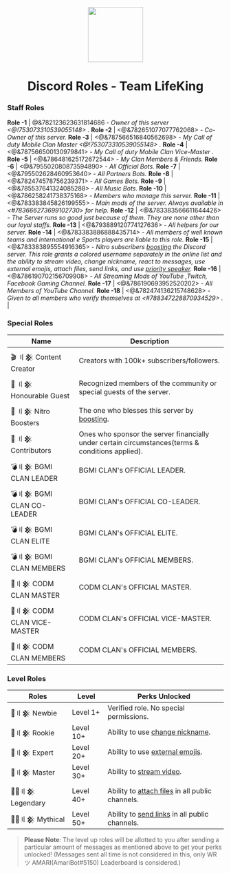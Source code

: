 <div align="center">
    <img src="https://i.imgur.com/SCUzUr2.jpg" width="128px" style="max-width:100%;">
    <h1>Discord Roles - Team LifeKing</h1>
</div>

<h3>Staff Roles</h3>

**Role -1**  |  @&782123623631814686  - *Owner of this server <@!753073310539055148> .*
**Role -2**  |  <@&782651077077762068> - *Co-Owner of this server.*
**Role -3** |  <@&787566516840562698>  - *My Call of duty Mobile Clan Master <@!753073310539055148> .*
**Role -4** |  <@&787566500130979841>  - *My Call of duty Mobile Clan Vice-Master .*
**Role -5** |  <@&786481625172672544>  - *My Clan Members & Friends.*
**Role -6** |  <@&795502080873594890>  - *All Official Bots.*
**Role -7** |  <@&795502628460953640>  - *All Partners Bots.*
**Role -8** |  <@&782474578756239371>  - *All Games Bots.*
**Role -9** |  <@&785537641324085288> - *All Music Bots.*
**Role -10** |  <@&786258241738375168> - *Members who manage this server.*
**Role -11** |  <@&783383845826199555> -  *Main mods of the server. Always available in <#783666273699102730> for help.*
**Role -12** |  <@&783383566611644426> - *The Server runs so good just because of them. They are none other than our loyal staffs.*
**Role -13** |  <@&793889120774127636>  - *All helpers for our server.*
**Role -14** |  <@&783383886888435714> - *All members of well known teams and international e Sports players are liable to this role.*
**Role -15** |  <@&783383895554916365> - *Nitro subscribers [boosting](https://support.discord.com/hc/en-us/articles/360028038352-Server-Boosting) the Discord server. This role grants a colored username separately in the online list and the ability to stream video, change nickname, react to messages, use external emojis, attach files, send links, and use [priority speaker](https://support.discord.com/hc/en-us/articles/360011876531-Setting-up-Priority-Speaker).*
**Role -16** |  <@&786190702156709908> - *All Streaming Mods of YouTube ,Twitch, Facebook Gaming Channel.*
**Role -17** |  <@&786190693952520202> - *All Members of YouTube Channel.*
**Role -18** |  <@&782474136215748628> - *Given to all members who verify themselves at <#788347228870934529> .*                                                                 |

<h3>Special Roles</h3>

| Name              | Description                                                                                                                                                                                                     |
|-------------------|-----------------------------------------------------------------------------------------------------------------------------------------------------------------------------------------------------------------|
| 🎬 〢𒆜 Content Creator   | Creators with 100k+ subscribers/followers.                                                                                                                                                                      |
| 🤵 〢𒆜 Honourable Guest  | Recognized members of the community or special guests of the server.                                                                                                                                             |
| 💎 〢𒆜 Nitro Boosters     | The one who blesses this server by [boosting](https://support.discord.com/hc/en-us/articles/360028038352-Server-Boosting-).                                                                                     |
| 🤝 〢𒆜 Contributors       | Ones who sponsor the server financially under certain circumstances(terms & conditions applied).                                                                                                                |
| 💣〢𒆜 BGMI CLAN LEADER         | BGMI CLAN's OFFICIAL LEADER.                                                                                                                                                            |
| 💣〢𒆜 BGMI CLAN CO-LEADER         | BGMI CLAN's OFFICIAL CO-LEADER.                                                                                                                                                        |
| 💣〢𒆜 BGMI CLAN ELITE            | BGMI CLAN's OFFICIAL ELITE.                                                                                                                                    |
| 💣〢𒆜 BGMI CLAN MEMBERS          | BGMI CLAN's OFFICIAL MEMBERS.                                                                                                                                    |
| 🔫〢𒆜 CODM CLAN MASTER            | CODM CLAN's OFFICIAL MASTER.                                                                                                                                 |
| 🔫〢𒆜 CODM CLAN VICE-MASTER            | CODM CLAN's OFFICIAL VICE-MASTER.                                                                                                                                    |
| 🔫〢𒆜 CODM CLAN MEMBERS            | CODM CLAN's OFFICIAL MEMBERS.    |                                                                                                                                 
<h3>Level Roles</h3>

| Roles          |  Level        | Perks Unlocked                                                             |
|----------------|---------------|----------------------------------------------------------------------------|
| 🥇〢𒆜 Newbie | Level 1+                  | Verified role. No special permissions.                                                   |
| 🥈〢𒆜 Rookie | Level 10+                   | Ability to use [change nickname](https://support.discord.com/hc/en-us/articles/219070107-Server-Nicknames).                                             |
| 🥉〢𒆜 Expert | Level 20+                   | Ability to use [external emojis](https://support.discord.com/hc/en-us/articles/360036479811-Custom-Emojis).                 |
| 🏅〢𒆜 Master | Level 30+                  | Ability to [stream video](https://support.discord.com/hc/en-us/articles/360030714312-Stream-your-game-with-Go-Live-).                                    |
| 💂‍♂️〢𒆜 Legendary | Level 40+                  | Ability to [attach files](https://support.discord.com/hc/en-us/articles/211866427-How-do-I-upload-images-and-GIFs) in all public channels.                                 |
| 👮‍♂️〢𒆜 Mythical | Level 50+                  | Ability to [send links](https://support.discord.com/hc/en-us/articles/360021235192-Sending-GIFs-on-Discord) in all public channels.                                              |

> **Please Note**: The level up roles will be allotted to you after sending a particular amount of messages as mentioned above to get your perks unlocked! (Messages sent all time is not considered in this, only WR ツ AMARI(AmariBot#5150) Leaderboard is considered.)
